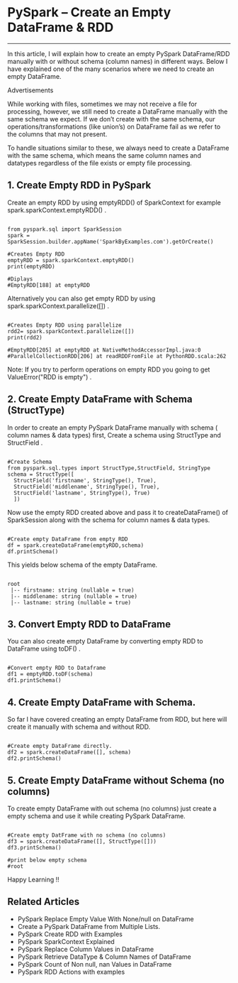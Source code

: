 # PySpark – Create an Empty DataFrame & RDD

---

In this article, I will explain how to create an empty PySpark DataFrame/RDD manually with or without schema (column names) in different ways. Below I have explained one of the many scenarios where we need to create an empty DataFrame.

Advertisements

While working with files, sometimes we may not receive a file for processing, however, we still need to create a DataFrame manually with the same schema we expect. If we don’t create with the same schema, our operations/transformations (like union’s) on DataFrame fail as we refer to the columns that may not present.

To handle situations similar to these, we always need to create a DataFrame with the same schema, which means the same column names and datatypes regardless of the file exists or empty file processing.

## 1. Create Empty RDD in PySpark

Create an empty RDD by using emptyRDD() of SparkContext for example spark.sparkContext.emptyRDD() .

```

from pyspark.sql import SparkSession
spark = SparkSession.builder.appName('SparkByExamples.com').getOrCreate()

#Creates Empty RDD
emptyRDD = spark.sparkContext.emptyRDD()
print(emptyRDD)

#Diplays
#EmptyRDD[188] at emptyRDD

```

Alternatively you can also get empty RDD by using spark.sparkContext.parallelize([]) .

```

#Creates Empty RDD using parallelize
rdd2= spark.sparkContext.parallelize([])
print(rdd2)

#EmptyRDD[205] at emptyRDD at NativeMethodAccessorImpl.java:0
#ParallelCollectionRDD[206] at readRDDFromFile at PythonRDD.scala:262

```

Note: If you try to perform operations on empty RDD you going to get ValueError("RDD is empty") .

## 2. Create Empty DataFrame with Schema (StructType)

In order to create an empty PySpark DataFrame manually with schema ( column names & data types) first, Create a schema using StructType and StructField .

```

#Create Schema
from pyspark.sql.types import StructType,StructField, StringType
schema = StructType([
  StructField('firstname', StringType(), True),
  StructField('middlename', StringType(), True),
  StructField('lastname', StringType(), True)
  ])

```

Now use the empty RDD created above and pass it to createDataFrame() of SparkSession along with the schema for column names & data types.

```

#Create empty DataFrame from empty RDD
df = spark.createDataFrame(emptyRDD,schema)
df.printSchema()

```

This yields below schema of the empty DataFrame.

```

root
 |-- firstname: string (nullable = true)
 |-- middlename: string (nullable = true)
 |-- lastname: string (nullable = true)

```

## 3. Convert Empty RDD to DataFrame

You can also create empty DataFrame by converting empty RDD to DataFrame using toDF() .

```

#Convert empty RDD to Dataframe
df1 = emptyRDD.toDF(schema)
df1.printSchema()

```

## 4. Create Empty DataFrame with Schema.

So far I have covered creating an empty DataFrame from RDD, but here will create it manually with schema and without RDD.

```

#Create empty DataFrame directly.
df2 = spark.createDataFrame([], schema)
df2.printSchema()

```

## 5. Create Empty DataFrame without Schema (no columns)

To create empty DataFrame with out schema (no columns) just create a empty schema and use it while creating PySpark DataFrame.

```

#Create empty DatFrame with no schema (no columns)
df3 = spark.createDataFrame([], StructType([]))
df3.printSchema()

#print below empty schema
#root

```

Happy Learning !!

## Related Articles
- PySpark Replace Empty Value With None/null on DataFrame
- Create a PySpark DataFrame from Multiple Lists.
- PySpark Create RDD with Examples
- PySpark SparkContext Explained
- PySpark Replace Column Values in DataFrame
- PySpark Retrieve DataType & Column Names of DataFrame
- PySpark Count of Non null, nan Values in DataFrame
- PySpark RDD Actions with examples

